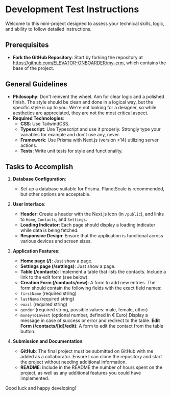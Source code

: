 # Development Test Instructions

Welcome to this mini-project designed to assess your technical skills, logic, and ability to follow detailed instructions.

## Prerequisites

- **Fork the GitHub Repository**: Start by forking the repository at https://github.com/ELEVATOR-ONBOARDER/my-crm, which contains the base of the project.

## General Guidelines

- **Philosophy**: Don't reinvent the wheel. Aim for clear logic and a polished finish. The style should be clean and done in a logical way, but the specific style is up to you. We're not looking for a designer, so while aesthetics are appreciated, they are not the most critical aspect.
- **Required Technologies**:
  - **CSS**: Use TailwindCSS.
  - **Typescript**: Use Typescript and use it properly. Strongly type your variables for example and don't use any, never.
  - **Framework**: Use Prisma with Next.js (version >14) utilizing server actions.
  - **Tests**: Write unit tests for style and functionality.

## Tasks to Accomplish

1. **Database Configuration**:
   - Set up a database suitable for Prisma. PlanetScale is recommended, but other options are acceptable.

2. **User Interface**:
   - **Header**: Create a header with the Next.js icon (in `/public`), and links to `Home`, `Contacts`, and `Settings`.
   - **Loading Indicator**: Each page should display a loading indicator while data is being fetched.
   - **Responsive Design**: Ensure that the application is functional across various devices and screen sizes.

3. **Application Features**:
   - **Home page (/)**: Just show a page.
   - **Settings page (/settings)**: Just show a page.
   - **Table (/contacts)**: Implement a table that lists the contacts. Include a link to the edit form (see below).
   - **Creation Form (/contacts/new)**: A form to add new entries. The form should contain the following fields with the exact field names:
    - `firstName` (required string)
    - `lastName` (required string)
    - `email` (required string)
    - `gender` (required string, possible values: male, female, other)
    - `moneyToInvest` (optional number, defined in € Euro)
    Display a message in case of success or error and redirect to the table.
    **Edit Form (/contacts/[id]/edit)**: A form to edit the contact from the table button.

4. **Submission and Documentation**:
   - **GitHub**: The final project must be submitted on GitHub with me added as a collaborator. Ensure I can clone the repository and start the project without needing additional information.
   - **README**: Include in the README the number of hours spent on the project, as well as any additional features you could have implemented.

Good luck and happy developing!
